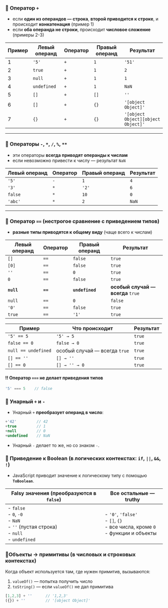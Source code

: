 
### 🔹 **Оператор `+`**

- если **один из операндов — строка**, **второй приводится к строке**, и происходит **конкатенация** (пример 1)
- если **оба операнда не строки**, происходит **числовое сложение** (примеры 2-3)

| Пример | Левый операнд | Оператор | Правый операнд | Результат                          |
| ------ | ------------- | -------- | -------------- | ---------------------------------- |
| 1      | `'5'`         | `+`      | `1`            | `'51'`                             |
| 2      | `true`        | `+`      | `1`            | `2`                                |
| 3      | `null`        | `+`      | `1`            | `1`                                |
| 4      | `undefined`   | `+`      | `1`            | `NaN`                              |
| 5      | `[]`          | `+`      | `[]`           | `''`                               |
| 6      | `[]`          | `+`      | `{}`           | `'[object Object]'`                |
| 7      | `{}`          | `+`      | `{}`           | `'[object Object][object Object]'` |

---

### 🔹 Операторы `-`, `*`, `/`, `%`, `**`

- эти операторы **всегда приводят операнды к числам**
- если невозможно привести к числу — результат `NaN`

| Левый операнд | Оператор | Правый операнд | Результат |
| ------------- | -------- | -------------- | --------- |
| `'5'`         | `-`      | `1`            | `4`       |
| `'3'`         | `*`      | `'2'`          | `6`       |
| `false`       | `*`      | `10`           | `0`       |
| `'abc'`       | `*`      | `2`            | `NaN`     |

---

### 🔹 **Оператор `==` (нестрогое сравнение с приведением типов)**

- **разные типы приводятся к общему виду** (чаще всего к числам)

| Левый операнд | Оператор | Правый операнд  | Результат                         |
| ------------- | -------- | --------------- | --------------------------------- |
| `[]`          | `==`     | `false`         | `true`                            |
| `[0]`         | `==`     | `false`         | `true`                            |
| `''`          | `==`     | `0`             | `true`                            |
| `0`           | `==`     | `false`         | `true`                            |
| **`null`**    | **`==`** | **`undefined`** | **особый случай — всегда** `true` |
| `null`        | `==`     | `0`             | `false`                           |
| `'0'`         | `==`     | `false`         | `true`                            |
| `true`        | `==`     | `'1'`           | `true`                            |

| Пример              | Что происходит                | Результат |
| ------------------- | ----------------------------- | --------- |
| `'5' == 5`          | `'5' → 5`                     | `true`    |
| `false == 0`        | `false → 0`                   | `true`    |
| `null == undefined` | особый случай — всегда `true` | `true`    |
| `[] == ''`          | `[] → ''`                     | `true`    |
| `[] == 0`           | `[] → '' → 0`                 | `true`    |
#### ‼️ Оператор `===` не делает приведения типов

```js
'5' === 5    // false
```

### 🔹 Унарный `+` и `-`

- Унарный `+` **преобразует операнд в число**:

```js
+'42'         // 42
+true         // 1
+null         // 0
+undefined    // NaN
```

- Унарный `-` делает то же, но со знаком `-`.

### 🔹 Приведение к Boolean (в логических контекстах: `if`, `||`, `&&`, `!`)

- JavaScript приводит значение к логическому типу с помощью **`ToBoolean`**.

| Falsy значения (преобразуются в `false`)                                                   | Все остальные — truthy                                                                |
| ------------------------------------------------------------------------------------------ | ------------------------------------------------------------------------------------- |
| - `false`<br>- `0`, `-0`<br>- `NaN`<br>- `''` (пустая строка)<br>- `null`<br>- `undefined` | - `'0'`, `'false'`  <br>- `[]`, `{}`<br>- все числа, кроме `0`<br>- функции и объекты |

### 🔹Объекты → примитивы (в числовых и строковых контекстах)

Когда объект используется там, где нужен примитив, вызываются:

1. `valueOf()` — попытка получить число
2. `toString()` — если `valueOf()` не дал примитива

```js
[1,2,3] + ''      // '1,2,3'
({}) + ''         // '[object Object]'
```
